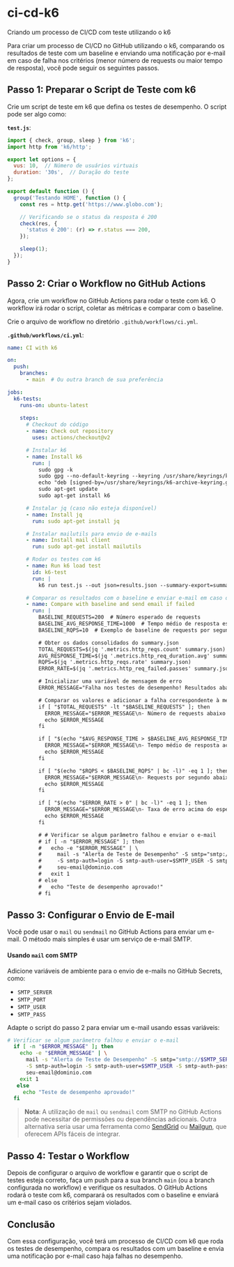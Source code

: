 # ci-cd-k6
Criando um processo de CI/CD com teste utilizando o k6

Para criar um processo de CI/CD no GitHub utilizando o k6, comparando os resultados de teste com um baseline e enviando uma notificação por e-mail em caso de falha nos critérios (menor número de requests ou maior tempo de resposta), você pode seguir os seguintes passos.

## Passo 1: Preparar o Script de Teste com k6

Crie um script de teste em k6 que defina os testes de desempenho. O script pode ser algo como:

**`test.js`**:
```javascript
import { check, group, sleep } from 'k6';
import http from 'k6/http';

export let options = {
  vus: 10,  // Número de usuários virtuais
  duration: '30s',  // Duração do teste
};

export default function () {
  group('Testando HOME', function () {
    const res = http.get('https://www.globo.com');

    // Verificando se o status da resposta é 200
    check(res, {
      'status é 200': (r) => r.status === 200,
    });

    sleep(1);
  });
}
```

## Passo 2: Criar o Workflow no GitHub Actions

Agora, crie um workflow no GitHub Actions para rodar o teste com k6. O workflow irá rodar o script, coletar as métricas e comparar com o baseline.

Crie o arquivo de workflow no diretório `.github/workflows/ci.yml`.

**`.github/workflows/ci.yml`**:

```yaml
name: CI with k6

on:
  push:
    branches:
      - main  # Ou outra branch de sua preferência

jobs:
  k6-tests:
    runs-on: ubuntu-latest
    
    steps:
      # Checkout do código
      - name: Check out repository
        uses: actions/checkout@v2

      # Instalar k6
      - name: Install k6
        run: |
          sudo gpg -k
          sudo gpg --no-default-keyring --keyring /usr/share/keyrings/k6-archive-keyring.gpg --keyserver hkp://keyserver.ubuntu.com:80 --recv-keys C5AD17C747E3415A3642D57D77C6C491D6AC1D69
          echo "deb [signed-by=/usr/share/keyrings/k6-archive-keyring.gpg] https://dl.k6.io/deb stable main" | sudo tee /etc/apt/sources.list.d/k6.list
          sudo apt-get update
          sudo apt-get install k6

      # Instalar jq (caso não esteja disponível)
      - name: Install jq
        run: sudo apt-get install jq

      # Instalar mailutils para envio de e-mails
      - name: Install mail client
        run: sudo apt-get install mailutils

      # Rodar os testes com k6
      - name: Run k6 load test
        id: k6-test
        run: |
          k6 run test.js --out json=results.json --summary-export=summary.json  # Adicionando o summary-export para gerar o summary.json

      # Comparar os resultados com o baseline e enviar e-mail em caso de falha
      - name: Compare with baseline and send email if failed
        run: |
          BASELINE_REQUESTS=200  # Número esperado de requests
          BASELINE_AVG_RESPONSE_TIME=1000  # Tempo médio de resposta esperado (em ms)
          BASELINE_RQPS=10  # Exemplo de baseline de requests por segundo

          # Obter os dados consolidados do summary.json
          TOTAL_REQUESTS=$(jq '.metrics.http_reqs.count' summary.json)
          AVG_RESPONSE_TIME=$(jq '.metrics.http_req_duration.avg' summary.json)
          RQPS=$(jq '.metrics.http_reqs.rate' summary.json)
          ERROR_RATE=$(jq '.metrics.http_req_failed.passes' summary.json)

          # Inicializar uma variável de mensagem de erro
          ERROR_MESSAGE="Falha nos testes de desempenho! Resultados abaixo do esperado:"

          # Comparar os valores e adicionar a falha correspondente à mensagem de erro
          if [ "$TOTAL_REQUESTS" -lt "$BASELINE_REQUESTS" ]; then
            ERROR_MESSAGE="$ERROR_MESSAGE\n- Número de requests abaixo do esperado: Esperado >= $BASELINE_REQUESTS, Obtido: $TOTAL_REQUESTS"
            echo $ERROR_MESSAGE
          fi

          if [ "$(echo "$AVG_RESPONSE_TIME > $BASELINE_AVG_RESPONSE_TIME" | bc -l)" -eq 1 ]; then
            ERROR_MESSAGE="$ERROR_MESSAGE\n- Tempo médio de resposta acima do esperado: Esperado <= $BASELINE_AVG_RESPONSE_TIME, Obtido: $AVG_RESPONSE_TIME"
            echo $ERROR_MESSAGE
          fi

          if [ "$(echo "$RQPS < $BASELINE_RQPS" | bc -l)" -eq 1 ]; then
            ERROR_MESSAGE="$ERROR_MESSAGE\n- Requests por segundo abaixo do esperado: Esperado >= $BASELINE_RQPS, Obtido: $RQPS"
            echo $ERROR_MESSAGE
          fi

          if [ "$(echo "$ERROR_RATE > 0" | bc -l)" -eq 1 ]; then
            ERROR_MESSAGE="$ERROR_MESSAGE\n- Taxa de erro acima do esperado: Esperado = 0, Obtido: $ERROR_RATE"
            echo $ERROR_MESSAGE
          fi

          # # Verificar se algum parâmetro falhou e enviar o e-mail
          # if [ -n "$ERROR_MESSAGE" ]; then
          #   echo -e "$ERROR_MESSAGE" | \
          #     mail -s "Alerta de Teste de Desempenho" -S smtp="smtp://$SMTP_SERVER:$SMTP_PORT" \
          #     -S smtp-auth=login -S smtp-auth-user=$SMTP_USER -S smtp-auth-password=$SMTP_PASS \
          #     seu-email@dominio.com
          #   exit 1
          # else
          #   echo "Teste de desempenho aprovado!"
          # fi
```

## Passo 3: Configurar o Envio de E-mail

Você pode usar o `mail` ou `sendmail` no GitHub Actions para enviar um e-mail. O método mais simples é usar um serviço de e-mail SMTP.

#### Usando `mail` com SMTP

Adicione variáveis de ambiente para o envio de e-mails no GitHub Secrets, como:

- `SMTP_SERVER`
- `SMTP_PORT`
- `SMTP_USER`
- `SMTP_PASS`

Adapte o script do passo 2 para enviar um e-mail usando essas variáveis:

```bash
# Verificar se algum parâmetro falhou e enviar o e-mail
  if [ -n "$ERROR_MESSAGE" ]; then
    echo -e "$ERROR_MESSAGE" | \
      mail -s "Alerta de Teste de Desempenho" -S smtp="smtp://$SMTP_SERVER:$SMTP_PORT" \
      -S smtp-auth=login -S smtp-auth-user=$SMTP_USER -S smtp-auth-password=$SMTP_PASS \
      seu-email@dominio.com
    exit 1
   else
     echo "Teste de desempenho aprovado!"
  fi
```

> **Nota**: A utilização de `mail` ou `sendmail` com SMTP no GitHub Actions pode necessitar de permissões ou dependências adicionais. Outra alternativa seria usar uma ferramenta como [SendGrid](https://sendgrid.com/) ou [Mailgun](https://www.mailgun.com/), que oferecem APIs fáceis de integrar.

## Passo 4: Testar o Workflow

Depois de configurar o arquivo de workflow e garantir que o script de testes esteja correto, faça um push para a sua branch `main` (ou a branch configurada no workflow) e verifique os resultados. O GitHub Actions rodará o teste com k6, comparará os resultados com o baseline e enviará um e-mail caso os critérios sejam violados.

## Conclusão

Com essa configuração, você terá um processo de CI/CD com k6 que roda os testes de desempenho, compara os resultados com um baseline e envia uma notificação por e-mail caso haja falhas no desempenho.
